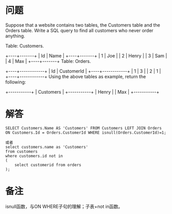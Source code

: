 # 问题
Suppose that a website contains two tables, the Customers table and the Orders table. Write a SQL query to find all customers who never order anything.

Table: Customers.

+----+-------+
| Id | Name  |
+----+-------+
| 1  | Joe   |
| 2  | Henry |
| 3  | Sam   |
| 4  | Max   |
+----+-------+
Table: Orders.

+----+------------+
| Id | CustomerId |
+----+------------+
| 1  | 3          |
| 2  | 1          |
+----+------------+
Using the above tables as example, return the following:

+-----------+
| Customers |
+-----------+
| Henry     |
| Max       |
+-----------+

# 解答
```MySQL
SELECT Customers.Name AS 'Customers' FROM Customers LEFT JOIN Orders ON Customers.Id = Orders.CustomerId WHERE isnull(Orders.CustomerId)=1;

或者
select customers.name as 'Customers'
from customers
where customers.id not in
(
    select customerid from orders
);
```

# 备注
isnull函数，与ON WHERE子句的理解；子表+not in函数。